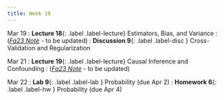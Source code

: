 ```yaml
---
title: Week 10
---
```



Mar 19
: **Lecture 18**{: .label .label-lecture} Estimators, Bias, and Variance
    : ([*Fa23 Note*](https://ds100.org/fa23-course-notes/probability_2/probability_2.html) - to be updated)
: **Discussion 9**{: .label .label-disc } Cross-Validation and Regularization

Mar 21
: **Lecture 19**{: .label .label-lecture} Causal Inference and Confounding
    : ([*Fa23 Note*](https://ds100.org/fa23-course-notes/inference_causality/inference_causality.html) - to be updated)


Mar 22
: **Lab 9**{: .label .label-lab }  Probability (due Apr 2)
: **Homework 6**{: .label .label-hw } Probability (due Apr 4)